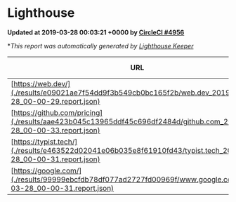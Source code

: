 
# Lighthouse

**Updated at 2019-03-28 00:03:21 +0000 by [CircleCI #4956](https://circleci.com/gh/ItinerisLtd/lighthouse-keeper-example/4956)**

**This report was automatically generated by [Lighthouse Keeper](https://github.com/itinerisltd/lighthouse-keeper)*

| URL | Performance | Accessibility | Best Practices | SEO | PWA | Updated At |
| --- | --- | --- | --- | --- | --- | --- |
| [https://web.dev/](./results/e09021ae7f54dd9f3b549cb0bc165f2b/web.dev_2019-03-28_00-00-29.report.json) | 0.97 | 0.93 | 0.93 | 0.96 | 1 | 2019-03-28T00:00:29.845Z |
| [https://github.com/pricing](./results/aae423b045c13965ddf45c696df2484d/github.com_2019-03-28_00-00-33.report.json) | 0.87 | 0.89 | 0.93 | 0.9 | 0.58 | 2019-03-28T00:00:33.741Z |
| [https://typist.tech/](./results/e463522d02041e06b035e8f61910fd43/typist.tech_2019-03-28_00-00-31.report.json) | 1 |  |  |  |  | 2019-03-28T00:00:31.502Z |
| [https://google.com/](./results/99999ebcfdb78df077ad2727fd00969f/www.google.com_2019-03-28_00-00-31.report.json) | 0.94 | 0.71 | 0.93 | 0.82 | 0.58 | 2019-03-28T00:00:31.052Z |
